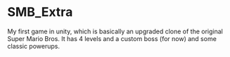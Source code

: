 # SMB_Extra
My first game in unity, which is basically an upgraded clone of the original Super Mario Bros.
It has 4 levels and a custom boss (for now) and some classic powerups.
